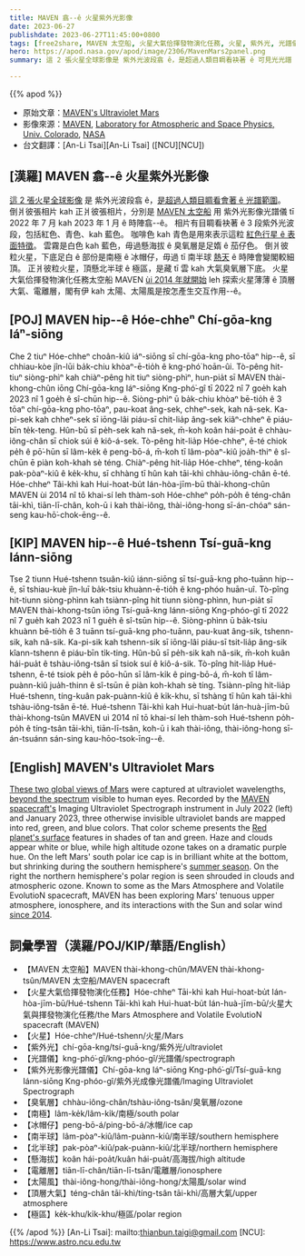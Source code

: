 ```yaml
---
title: MAVEN 翕--ê 火星紫外光影像
date: 2023-06-27
publishdate: 2023-06-27T11:45:00+0800
tags: [free2share, MAVEN 太空船, 火星大氣佮揮發物演化任務, 火星, 紫外光, 光譜儀, 臭氧層, 南極, 冰帽仔, 南半球, 北半球, 懸海拔, 電離層, 太陽風, 頂層大氣, 極區]
hero: https://apod.nasa.gov/apod/image/2306/MavenMars2panel.png
summary: 這 2 張火星全球影像是 紫外光波段翕 ê，是超過人類目睭看袂著 ê 可見光光譜 ê 範圍。

---
```


{{% apod %}}

- 原始文章：[MAVEN's Ultraviolet Mars](https://apod.nasa.gov/apod/ap230627.html)
- 影像來源：[MAVEN](http://www.nasa.gov/mission_pages/maven/team/index.html), [Laboratory for Atmospheric and Space Physics, Univ. Colorado](http://lasp.colorado.edu/home/maven/), [NASA](http://www.nasa.gov/)
- 台文翻譯：[An-Li Tsai][An-Li Tsai] ([NCU][NCU])

## [漢羅] MAVEN 翕--ê 火星紫外光影像
[這 2 張火星全球影像][These two global views of Mars] 是 紫外光波段翕 ê，[是超過人類目睭看會著 ê 光譜範圍][beyond the spectrum]。
倒爿彼張相片 kah 正爿彼張相片，分別是 [MAVEN 太空船][MAVEN spacecraft's] 用 紫外光影像光譜儀 tī 2022 年 7 月 kah 2023 年 1 月 ê 時陣翕--ê。
相片有目睭看袂著 ê 3 段紫外光波段，包括紅色、青色、kah 藍色。
咖啡色 kah 青色是用來表示這粒 [紅色行星 ê 表面特徵][Red planet's surface]。
雲霧是白色 kah 藍色，毋過懸海拔 ê 臭氧層是足媠 ê 茄仔色。
倒爿彼粒火星，下底足白 ê 部份是南極 ê 冰帽仔，毋過 tī 南半球 [熱天][summer season] ê 時陣會變閣較細頂。
正爿彼粒火星，頂懸北半球 ê 極區，是藏 tī 雲 kah 大氣臭氧層下底。
火星大氣佮揮發物演化任務太空船 MAVEN [ùi 2014 年就開始][since 2014] leh 探索火星薄薄 ê 頂層大氣、電離層，閣有伊 kah 太陽、太陽風是按怎產生交互作用--ê。

## [POJ] MAVEN hip--ê Hóe-chheⁿ Chí-gōa-kng Iáⁿ-siōng
Che 2 tiuⁿ Hóe-chheⁿ choân-kiû iáⁿ-siōng sī chí-gōa-kng pho-tōaⁿ hip--ê, sī chhiau-kòe jîn-lūi ba̍k-chiu khòaⁿ-ē-tio̍h ê kng-phó͘ hoān-ûi.
Tò-pêng hit-tiuⁿ siòng-phìⁿ kah chiàⁿ-pêng hit tiuⁿ siòng-phìⁿ, hun-pia̍t sī MAVEN thài-khong-chûn iōng Chí-gōa-kng Iáⁿ-siōng Kng-phó͘-gî tī 2022 nî 7 goe̍h kah 2023 nî 1 goe̍h ê sî-chūn hip--ê.
Siòng-phìⁿ ū ba̍k-chiu khòaⁿ bē-tio̍h ê 3 tōaⁿ chí-gōa-kng pho-tōaⁿ, pau-koat âng-sek, chheⁿ-sek, kah nâ-sek.
Ka-pi-sek kah chheⁿ-sek sī iōng-lâi piáu-sī chit-lia̍p âng-sek kiâⁿ-chheⁿ ê piáu-bīn te̍k-teng.
Hûn-bū sī pe̍h-sek kah nâ-sek, m̄-koh koân hái-poa̍t ê chhàu-iông-chân sī chiok súi ê kiô-á-sek.
Tò-pêng hit-lia̍p Hóe-chheⁿ, ē-té chiok pe̍h ê pō͘-hūn sī lâm-ke̍k ê peng-bō-á, m̄-koh tī lâm-pòaⁿ-kiû joa̍h-thiⁿ ê sî-chūn ē piàn koh-khah sè téng.
Chiàⁿ-pêng hit-lia̍p Hóe-chheⁿ, téng-koân pak-pòaⁿ-kiû ê ke̍k-khu, sī chhàng tī hûn kah tāi-khì chhàu-iông-chân ē-té.
Hóe-chheⁿ Tâi-khì kah Hui-hoat-bu̍t Ián-hòa-jīm-bū thài-khong-chûn MAVEN ùi 2014 nî tō khai-sí leh thàm-soh Hóe-chheⁿ po̍h-po̍h ê téng-chân tāi-khì, tiān-lī-chân, koh-ū i kah thài-iông, thài-iông-hong sī-án-chóaⁿ sán-seng kau-hō͘-chok-ēng--ê.

## [KIP] MAVEN hip--ê Hué-tshenn Tsí-guā-kng Iánn-siōng
Tse 2 tiunn Hué-tshenn tsuân-kiû iánn-siōng sī tsí-guā-kng pho-tuānn hip--ê, sī tshiau-kuè jîn-luī ba̍k-tsiu khuànn-ē-tio̍h ê kng-phóo huān-uî.
Tò-pîng hit-tiunn siòng-phìnn kah tsiànn-pîng hit tiunn siòng-phìnn, hun-pia̍t sī MAVEN thài-khong-tsûn iōng Tsí-guā-kng Iánn-siōng Kng-phóo-gî tī 2022 nî 7 gue̍h kah 2023 nî 1 gue̍h ê sî-tsūn hip--ê.
Siòng-phìnn ū ba̍k-tsiu khuànn bē-tio̍h ê 3 tuānn tsí-guā-kng pho-tuānn, pau-kuat âng-sik, tshenn-sik, kah nâ-sik.
Ka-pi-sik kah tshenn-sik sī iōng-lâi piáu-sī tsit-lia̍p âng-sik kîann-tshenn ê piáu-bīn ti̍k-ting.
Hûn-bū sī pe̍h-sik kah nâ-sik, m̄-koh kuân hái-pua̍t ê tshàu-iông-tsân sī tsiok suí ê kiô-á-sik.
Tò-pîng hit-lia̍p Hué-tshenn, ē-té tsiok pe̍h ê pōo-hūn sī lâm-ki̍k ê ping-bō-á, m̄-koh tī lâm-puànn-kiû jua̍h-thinn ê sî-tsūn ē piàn koh-khah sè tíng.
Tsiànn-pîng hit-lia̍p Hué-tshenn, tíng-kuân pak-puànn-kiû ê ki̍k-khu, sī tshàng tī hûn kah tāi-khì tshàu-iông-tsân ē-té.
Hué-tshenn Tâi-khì kah Hui-huat-bu̍t Ián-huà-jīm-bū thài-khong-tsûn MAVEN uì 2014 nî tō khai-sí leh thàm-soh Hué-tshenn po̍h-po̍h ê tíng-tsân tāi-khì, tiān-lī-tsân, koh-ū i kah thài-iông, thài-iông-hong sī-án-tsuánn sán-sing kau-hōo-tsok-īng--ê.

## [English] MAVEN's Ultraviolet Mars
[These two global views of Mars][These two global views of Mars] were captured at ultraviolet wavelengths, [beyond the spectrum][beyond the spectrum] visible to human eyes.
Recorded by the [MAVEN spacecraft's][MAVEN spacecraft's] Imaging Ultraviolet Spectrograph instrument in July 2022 (left) and January 2023, three otherwise invisible ultraviolet bands are mapped into red, green, and blue colors.
That color scheme presents the [Red planet's surface][Red planet's surface] features in shades of tan and green.
Haze and clouds appear white or blue, while high altitude ozone takes on a dramatic purple hue.
On the left Mars' south polar ice cap is in brilliant white at the bottom, but shrinking during the southern hemisphere's [summer season][summer season].
On the right the northern hemisphere's polar region is seen shrouded in clouds and atmospheric ozone.
Known to some as the Mars Atmosphere and Volatile EvolutioN spacecraft, MAVEN has been exploring Mars' tenuous upper atmosphere, ionosphere, and its interactions with the Sun and solar wind [since 2014][since 2014].

## 詞彙學習（漢羅/POJ/KIP/華語/English）
- 【MAVEN 太空船】MAVEN thài-khong-chûn/MAVEN thài-khong-tsûn/MAVEN 太空船/MAVEN spacecraft
- 【火星大氣佮揮發物演化任務】Hóe-chheⁿ Tāi-khì kah Hui-hoat-bu̍t Ián-hòa-jīm-bū/Hué-tshenn Tāi-khì kah Hui-huat-bu̍t Ián-huà-jīm-bū/火星大氣與揮發物演化任務/the Mars Atmosphere and Volatile EvolutioN spacecraft (MAVEN)
- 【火星】Hóe-chheⁿ/Hué-tshenn/火星/Mars
- 【紫外光】chí-gōa-kng/tsí-guā-kng/紫外光/ultraviolet
- 【光譜儀】kng-phó͘-gî/kng-phóo-gî/光譜儀/spectrograph
- 【紫外光影像光譜儀】Chí-gōa-kng Iáⁿ-siōng Kng-phó͘-gî/Tsí-guā-kng Iánn-siōng Kng-phóo-gî/紫外光成像光譜儀/Imaging Ultraviolet Spectrograph
- 【臭氧層】chhàu-iông-chân/tshàu-iông-tsân/臭氧層/ozone
- 【南極】lâm-ke̍k/lâm-ki̍k/南極/south polar
- 【冰帽仔】peng-bō-á/ping-bō-á/冰帽/ice cap
- 【南半球】lâm-pòaⁿ-kiû/lâm-puànn-kiû/南半球/southern hemisphere
- 【北半球】pak-pòaⁿ-kiû/pak-puànn-kiû/北半球/northern hemisphere
- 【懸海拔】koân hái-poa̍t/kuân hái-pua̍t/高海拔/high altitude
- 【電離層】tiān-lī-chân/tiān-lī-tsân/電離層/ionosphere
- 【太陽風】thài-iông-hong/thài-iông-hong/太陽風/solar wind
- 【頂層大氣】téng-chân tāi-khì/tíng-tsân tāi-khì/高層大氣/upper atmosphere
- 【極區】ke̍k-khu/ki̍k-khu/極區/polar region

{{% /apod %}}
[An-Li Tsai]: mailto:thianbun.taigi@gmail.com
[NCU]: https://www.astro.ncu.edu.tw

[copyright]: https://apod.nasa.gov/apod/fap/lib/about_apod.html#srapply
[License]: https://creativecommons.org/licenses/by/2.0/

[These two global views of Mars]:https://www.nasa.gov/feature/goddard/2023/nasa-s-maven-spacecraft-stuns-with-ultraviolet-views-of-red-planet
[beyond the spectrum]:https://science.nasa.gov/ems/01_intro
[MAVEN spacecraft's]:https://www.nasa.gov/mission_pages/maven/main/index.html
[Red planet's surface]:https://solarsystem.nasa.gov/planets/mars/in-depth/
[summer season]:https://www.planetary.org/articles/mars-calendar
[since 2014]:https://apod.nasa.gov/apod/ap140926.html
